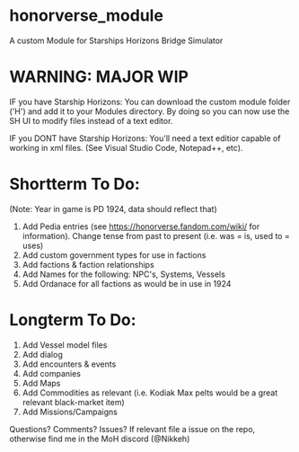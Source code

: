# honorverse_module
A custom Module for Starships Horizons Bridge Simulator

# WARNING: MAJOR WIP

IF you have Starship Horizons:
  You can download the custom module folder ('H') and add it to your Modules directory. By doing so you can now use the SH UI to modify files instead of a text editor.
  
IF you DONT have Starship Horizons:
  You'll need a text editior capable of working in xml files. (See Visual Studio Code, Notepad++, etc). 
  
  
# Shortterm To Do:
(Note: Year in game is PD 1924, data should reflect that)
1. Add Pedia entries (see https://honorverse.fandom.com/wiki/ for information). Change tense from past to present (i.e. was = is, used to = uses)
2. Add custom government types for use in factions
3. Add factions & faction relationships
4. Add Names for the following: NPC's, Systems, Vessels
5. Add Ordanace for all factions as would be in use in 1924

# Longterm To Do:
1. Add Vessel model files
2. Add dialog
3. Add encounters & events
4. Add companies
5. Add Maps
6. Add Commodities as relevant (i.e. Kodiak Max pelts would be a great relevant black-market item)
7. Add Missions/Campaigns

Questions? Comments? Issues? If relevant file a issue on the repo, otherwise find me in the MoH discord (@Nikkeh)
